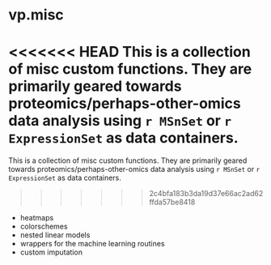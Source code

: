 vp.misc
======

<<<<<<< HEAD
This is a collection of misc custom functions.  They are primarily geared towards proteomics/perhaps-other-omics data analysis using ```r MSnSet``` or ```r ExpressionSet``` as data containers.  
=======
This is a collection of misc custom functions.  They are primarily geared towards proteomics/perhaps-other-omics data analysis using `r MSnSet` or `r ExpressionSet` as data containers.  
>>>>>>> 2c4bfa183b3da19d37e66ac2ad62ffda57be8418
* heatmaps
* colorschemes
* nested linear models
* wrappers for the machine learning routines
* custom imputation
